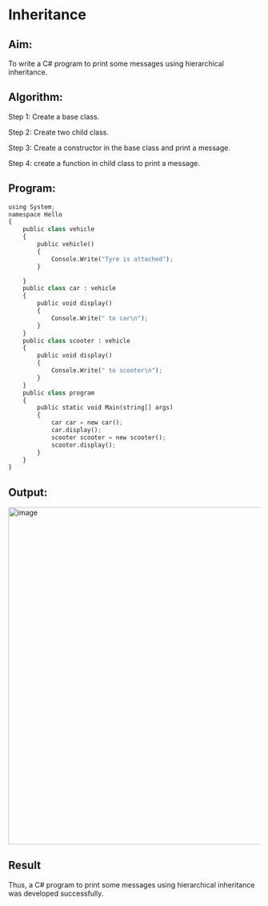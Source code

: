 # Inheritance

## Aim:
 To write a C# program to print some messages using hierarchical inheritance.

## Algorithm:
Step 1:
Create a base class.

Step 2:
Create two child class.

Step 3:
Create a constructor in the base class and print a message.

Step 4:
create a function in child class to print a message.

## Program:
```python
using System;
namespace Hello
{
    public class vehicle
    {
        public vehicle()
        {
            Console.Write("Tyre is attached");
        }

    }
    public class car : vehicle
    {
        public void display()
        {
            Console.Write(" to car\n");
        }
    }
    public class scooter : vehicle
    {
        public void display()
        {
            Console.Write(" to scooter\n");
        }
    }
    public class program
    {
        public static void Main(string[] args)
        {
            car car = new car();
            car.display();
            scooter scooter = new scooter();
            scooter.display();
        }
    }
}

```

## Output:
<img width="673" alt="image" src="https://user-images.githubusercontent.com/75235554/172899240-25df6742-1a97-40a1-b1c2-42bca12c272b.png">

## Result
Thus, a C# program to print some messages using hierarchical inheritance was developed successfully.

